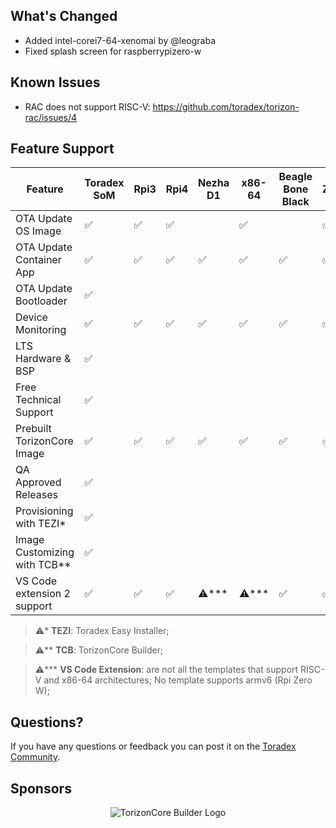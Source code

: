 ## What's Changed

* Added intel-corei7-64-xenomai by @leograba
* Fixed splash screen for raspberrypizero-w

## Known Issues

* RAC does not support RISC-V: https://github.com/toradex/torizon-rac/issues/4

## Feature Support

| Feature                      | Toradex SoM | Rpi3 | Rpi4 | Nezha D1 | x86-64 | Beagle Bone Black | Rpi Zero W2 | BeaglePlay | Rpi Zero W | QEMU x86-64 | QEMU arm64 |
| ---------------------------- | ----------- | ---- | ---- | -------- | ------ | ----------------- | ----------- | ---------- | ---------- | ----------- | ---------- |
| OTA Update OS Image          | ✅           | ✅    | ✅    |          | ✅ |                   | ✅           |            | ✅          | ✅      |            |
| OTA Update Container App     | ✅           | ✅    | ✅    | ✅        | ✅      | ✅                 | ✅           | ✅          | ✅          | ✅           | ✅          |
| OTA Update Bootloader        | ✅           |      |      |          |        |                   |             |            |            |             |            |
| Device Monitoring            | ✅           | ✅    | ✅    | ✅        | ✅      | ✅                 | ✅           | ✅          | ✅          | ✅           | ✅          |
| LTS Hardware & BSP           | ✅           |      |      |          |        |                   |             |            |            |             |            |
| Free Technical Support       | ✅           |      |      |          |        |                   |             |            |            |             |            |
| Prebuilt TorizonCore Image   | ✅           | ✅    | ✅    | ✅        | ✅      | ✅                 | ✅           | ✅          | ✅          | ✅           | ✅          |
| QA Approved Releases         | ✅           |      |      |          |        |                   |             |            |            |             |            |
| Provisioning with TEZI*      | ✅           |      |      |          |        |                   |             |            |            |             |            |
| Image Customizing with TCB** | ✅           |      |      |          |        |                   |             |            |            |             |            |
| VS Code extension 2 support  | ✅           | ✅    | ✅    | ⚠️***    | ⚠️***  | ✅                 | ✅           | ✅          | ⚠️***      | ⚠️***       | ✅          |

> ⚠️* **TEZI**: Toradex Easy Installer;

> ⚠️** **TCB**: TorizonCore Builder;

> ⚠️*** **VS Code Extension**: are not all the templates that support RISC-V and x86-64 architectures; No template supports armv6 (Rpi Zero W);

## Questions?

If you have any questions or feedback you can post it on the [Toradex Community](https://community.toradex.com/).

## Sponsors

<p align="center">
  <img src="https://github.com/commontorizon/Documentation/blob/main/assets/img/toradexLogo.png?raw=true" alt="TorizonCore Builder Logo">
</p>
